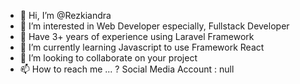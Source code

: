 - 👋 Hi, I’m @Rezkiandra
- 👀 I’m interested in Web Developer especially, Fullstack Developer
- 🌱 Have 3+ years of experience using Laravel Framework
- 🌱 I’m currently learning Javascript to use Framework React
- 💞️ I’m looking to collaborate on your project
- 📫 How to reach me ... ? Social Media Account : null

<!---
Rezkiandra/Rezkiandra is a ✨ special ✨ repository because its `README.md` (this file) appears on your GitHub profile.
You can click the Preview link to take a look at your changes.
--->
